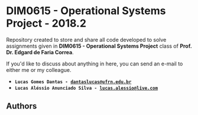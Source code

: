 # DIM0615 - Operational Systems Project - 2018.2

Repository created to store and share all code developed to solve assignments given in <b>DIM0615 - Operational Systems
Project</b> class of <b>Prof. Dr. Edgard de Faria Correa</b>.

If you'd like to discuss about anything in here, you can send an e-mail to either me or my colleague.

* <b><code>Lucas Gomes Dantas - dantaslucas@ufrn.edu.br</code></b>
* <b><code>Lucas Aléssio Anunciado Silva - lucas.alessio@live.com</code></b>

## Authors

